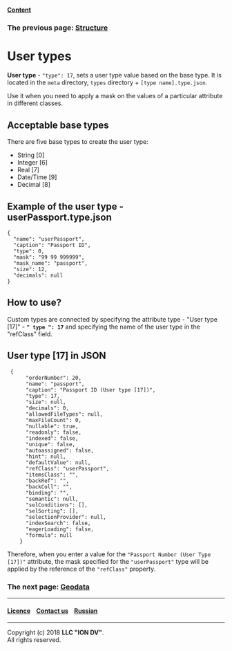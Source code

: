 #### [Content](/docs/en/index.md)

### The previous page: [Structure](type_isstruct16.md)

# User types

**User type** - `"type": 17`, sets a user type value based on the base type. It is located in the `meta` directory, `types` directory + `[type name].type.json`.  

Use it when you need to apply a mask on the values of a particular attribute in different classes. 

## Acceptable base types 
There are five base types to create the user type:

* String [0]
* Integer [6]
* Real [7]
* Date/Time [9]
* Decimal [8]

## Example of the user type - userPassport.type.json
```
{
  "name": "userPassport",
  "caption": "Passport ID",
  "type": 0,
  "mask": "99 99 999999",
  "mask_name": "passport",
  "size": 12,
  "decimals": null
}
```

## How to use?

Custom types are connected by specifying the attribute type - "User type [17]" - __`" type ": 17`__ and specifying the name of the user type in the "refClass" field.

## User type [17] in JSON

```
 {
      "orderNumber": 20,
      "name": "passport",
      "caption": "Passport ID (User type [17])",
      "type": 17,
      "size": null,
      "decimals": 0,
      "allowedFileTypes": null,
      "maxFileCount": 0,
      "nullable": true,
      "readonly": false,
      "indexed": false,
      "unique": false,
      "autoassigned": false,
      "hint": null,
      "defaultValue": null,
      "refClass": "userPassport",
      "itemsClass": "",
      "backRef": "",
      "backColl": "",
      "binding": "",
      "semantic": null,
      "selConditions": [],
      "selSorting": [],
      "selectionProvider": null,
      "indexSearch": false,
      "eagerLoading": false,
      "formula": null
    }
```

Therefore, when you enter a value for the `"Passport Number (User Type [17])"` attribute, the mask specified for the `"userPassport"`  type will be applied by the reference of the `"refClass"` property.

### The next page: [Geodata](type_geodata100.md)
--------------------------------------------------------------------------  


 #### [Licence](/LICENSE) &ensp;  [Contact us](https://iondv.com/portal/contacts) &ensp;  [Russian](/docs/ru/2_system_description/metadata_structure/meta_class/type_user17.md)   &ensp;
<div><img src="https://mc.iondv.com/watch/local/docs/framework" style="position:absolute; left:-9999px;" height=1 width=1 alt="iondv metrics"></div>       



--------------------------------------------------------------------------  

Copyright (c) 2018 **LLC "ION DV"**.   
All rights reserved. 